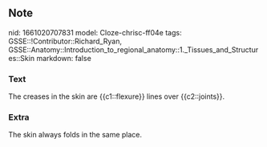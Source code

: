 ## Note
nid: 1661020707831
model: Cloze-chrisc-ff04e
tags: GSSE::!Contributor::Richard_Ryan, GSSE::Anatomy::Introduction_to_regional_anatomy::1._Tissues_and_Structures::Skin
markdown: false

### Text
<div class="toggle">
  The creases in the skin are {{c1::flexure}} lines over
  {{c2::joints}}.
</div>

### Extra
<p id="6a0ea3f3-1a10-4c77-9974-e388436ce76b" class="">The skin
always folds in the same place.
